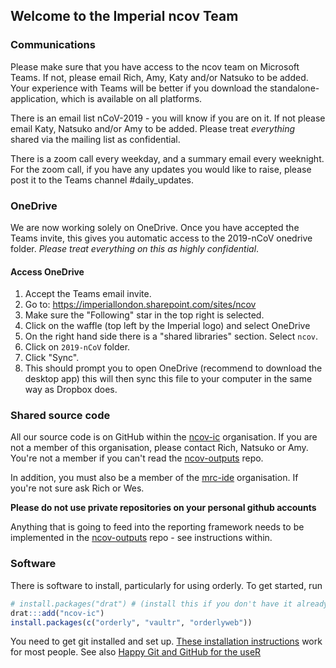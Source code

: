 ## Welcome to the Imperial ncov Team

### Communications

Please make sure that you have access to the ncov team on Microsoft Teams.  If not, please email Rich, Amy, Katy and/or Natsuko to be added.  Your experience with Teams will be better if you download the standalone-application, which is available on all platforms.

There is an email list nCoV-2019 - you will know if you are on it.  If not please email Katy, Natsuko and/or Amy to be added.
Please treat _everything_ shared via the mailing list as confidential.

There is a zoom call every weekday, and a summary email every weeknight.
For the zoom call, if you have any updates you would like to raise, please post it to the Teams channel #daily_updates.

### OneDrive
We are now working solely on OneDrive. Once you have accepted the Teams invite, this gives you automatic access to the 2019-nCoV onedrive folder. _Please treat everything on this as highly confidential_.

#### Access OneDrive
1) Accept the Teams email invite.
2) Go to: https://imperiallondon.sharepoint.com/sites/ncov
3) Make sure the "Following" star in the top right is selected.
4) Click on the waffle (top left by the Imperial logo) and select OneDrive
5) On the right hand side there is a "shared libraries" section. Select `ncov`.
6) Click on `2019-nCoV` folder.
7) Click "Sync".
8) This should prompt you to open OneDrive (recommend to download the desktop app) this will then sync this file to your computer in the same way as Dropbox does.

### Shared source code

All our source code is on GitHub within the [ncov-ic](https://github.com/ncov-ic) organisation.  If you are not a member of this organisation, please contact Rich, Natsuko or Amy.  You're not a member if you can't read the [ncov-outputs](https://github.com/ncov-ic/ncov-outputs) repo.

In addition, you must also be a member of the [mrc-ide](https://github.com/mrc-ide/) organisation.  If you're not sure ask Rich or Wes.

**Please do not use private repositories on your personal github accounts**

Anything that is going to feed into the reporting framework needs to be implemented in the [ncov-outputs](https://github.com/ncov-ic/ncov-outputs) repo - see instructions within.

### Software

There is software to install, particularly for using orderly.  To get started, run

```r
# install.packages("drat") # (install this if you don't have it already)
drat:::add("ncov-ic")
install.packages(c("orderly", "vaultr", "orderlyweb"))
```

You need to get git installed and set up.  [These installation instructions](https://github.com/richfitz/git-intro/blob/master/installation.md) work for most people.  See also [Happy Git and GitHub for the useR](https://happygitwithr.com/)
